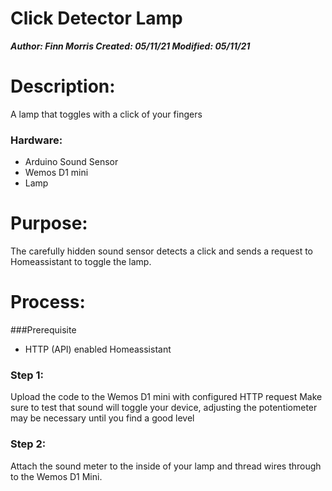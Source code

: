 
# Click Detector Lamp
***Author: Finn Morris
Created: 05/11/21
Modified: 05/11/21***

# Description:
A lamp that toggles with a click of your fingers

### Hardware: 
- Arduino Sound Sensor
- Wemos D1 mini
- Lamp
 
# Purpose:
The carefully hidden sound sensor detects a click and sends a request to Homeassistant to toggle the lamp.


# Process:

###Prerequisite 
- HTTP (API) enabled Homeassistant

### Step 1:
Upload the code to the Wemos D1 mini with configured HTTP request
Make sure to test that sound will toggle your device, adjusting the potentiometer may be necessary until you find a good level 

### Step 2:
Attach the sound meter to the inside of your lamp and thread wires through to the Wemos D1 Mini.
